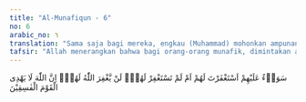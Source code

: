 ```yaml
---
title: "Al-Munafiqun - 6"
no: 6
arabic_no: ٦
translation: "Sama saja bagi mereka, engkau (Muhammad) mohonkan ampunan untuk mereka atau tidak engkau mohonkan ampunan bagi mereka, Allah tidak akan mengampuni mereka; sesungguhnya Allah tidak akan memberi petunjuk kepada orang-orang yang fasik."
tafsir: "Allah menerangkan bahwa bagi orang-orang munafik, dimintakan ampunan atau tidak, sama saja. Allah tidak akan mengampuni mereka. Dia telah menetapkan mereka termasuk orang-orang yang celaka karena perbuatan mereka yang bergelimang dosa dan menunjukkan dengan jelas kemunafikan serta keingkaran di dalam hati mereka yang disembunyikan. Allah tidak akan memberi petunjuk kepada orang-orang fasik yang kerjanya hanya berbuat jahat, tidak memperhatikan nasihat-nasihat yang baik, dan tidak akan menyadari peringatan yang diberikan kepadanya. Perkataannya penuh kebohongan dan keingkaran yang keterlaluan, sebagaimana Allah berfirman:\n\nSungguh, Allah tidak memberi petunjuk kepada pendusta dan orang yang sangat ingkar. (az-Zumar/39: 3)\n\nFirman Allah:\n\nSesungguhnya Allah tidak memberi petunjuk kepada orang yang melampaui batas dan pendusta. (Gafir/40: 28)\n\nDan firman Allah:\n\n(Sama saja) engkau (Muhammad) memohonkan ampunan bagi mereka atau tidak memohonkan ampunan bagi mereka. Walaupun engkau memohonkan ampunan bagi mereka tujuh puluh kali, Allah tidak akan memberi ampunan kepada mereka. Yang demikian itu karena mereka ingkar (kafir) kepada Allah dan rasul-Nya. Dan Allah tidak memberi petunjuk kepada orang-orang yang fasik. (at-Taubah/9: 80)"
---
```


سَوَاۤءٌ عَلَيْهِمْ اَسْتَغْفَرْتَ لَهُمْ اَمْ لَمْ تَسْتَغْفِرْ لَهُمْۗ  لَنْ يَّغْفِرَ اللّٰهُ لَهُمْۗ اِنَّ اللّٰهَ لَا يَهْدِى الْقَوْمَ الْفٰسِقِيْنَ 

